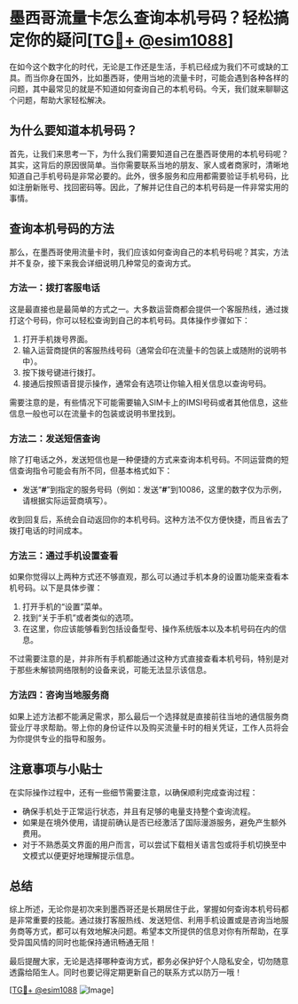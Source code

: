 # 墨西哥流量卡怎么查询本机号码？轻松搞定你的疑问[[TG💪+ @esim1088](https://t.me/s/esim1088)]

在如今这个数字化的时代，无论是工作还是生活，手机已经成为我们不可或缺的工具。而当你身在国外，比如墨西哥，使用当地的流量卡时，可能会遇到各种各样的问题，其中最常见的就是不知道如何查询自己的本机号码。今天，我们就来聊聊这个问题，帮助大家轻松解决。

## 为什么要知道本机号码？

首先，让我们来思考一下，为什么我们需要知道自己在墨西哥使用的本机号码呢？其实，这背后的原因很简单。当你需要联系当地的朋友、家人或者商家时，清晰地知道自己手机号码是非常必要的。此外，很多服务和应用都需要验证手机号码，比如注册新账号、找回密码等。因此，了解并记住自己的本机号码是一件非常实用的事情。

## 查询本机号码的方法

那么，在墨西哥使用流量卡时，我们应该如何查询自己的本机号码呢？其实，方法并不复杂，接下来我会详细说明几种常见的查询方式。

### 方法一：拨打客服电话

这是最直接也是最简单的方式之一。大多数运营商都会提供一个客服热线，通过拨打这个号码，你可以轻松查询到自己的本机号码。具体操作步骤如下：

1. 打开手机拨号界面。
2. 输入运营商提供的客服热线号码（通常会印在流量卡的包装上或随附的说明书中）。
3. 按下拨号键进行拨打。
4. 接通后按照语音提示操作，通常会有选项让你输入相关信息以查询号码。

需要注意的是，有些情况下可能需要输入SIM卡上的IMSI号码或者其他信息，这些信息一般也可以在流量卡的包装或说明书里找到。

### 方法二：发送短信查询

除了打电话之外，发送短信也是一种便捷的方式来查询本机号码。不同运营商的短信查询指令可能会有所不同，但基本格式如下：

- 发送“**#**”到指定的服务号码（例如：发送“**#**”到10086，这里的数字仅为示例，请根据实际运营商填写）。

收到回复后，系统会自动返回你的本机号码。这种方法不仅方便快捷，而且省去了拨打电话的时间成本。

### 方法三：通过手机设置查看

如果你觉得以上两种方式还不够直观，那么可以通过手机本身的设置功能来查看本机号码。以下是具体步骤：

1. 打开手机的“设置”菜单。
2. 找到“关于手机”或者类似的选项。
3. 在这里，你应该能够看到包括设备型号、操作系统版本以及本机号码在内的信息。

不过需要注意的是，并非所有手机都能通过这种方式直接查看本机号码，特别是对于那些未解锁网络限制的设备来说，可能无法显示该信息。

### 方法四：咨询当地服务商

如果上述方法都不能满足需求，那么最后一个选择就是直接前往当地的通信服务商营业厅寻求帮助。带上你的身份证件以及购买流量卡时的相关凭证，工作人员将会为你提供专业的指导和服务。

## 注意事项与小贴士

在实际操作过程中，还有一些细节需要注意，以确保顺利完成查询过程：

- 确保手机处于正常运行状态，并且有足够的电量支持整个查询流程。
- 如果是在境外使用，请提前确认是否已经激活了国际漫游服务，避免产生额外费用。
- 对于不熟悉英文界面的用户而言，可以尝试下载相关语言包或将手机切换至中文模式以便更好地理解提示信息。

## 总结

综上所述，无论你是初次来到墨西哥还是长期居住于此，掌握如何查询本机号码都是非常重要的技能。通过拨打客服热线、发送短信、利用手机设置或是咨询当地服务商等方式，都可以有效地解决问题。希望本文所提供的信息对你有所帮助，在享受异国风情的同时也能保持通讯畅通无阻！

最后提醒大家，无论是选择哪种查询方式，都务必保护好个人隐私安全，切勿随意透露给陌生人。同时也要记得定期更新自己的联系方式以防万一哦！

[[TG💪+ @esim1088](https://t.me/s/esim1088) ![Image](https://i.postimg.cc/4NQfJmqS/Snipaste-2025-05-13-00-14-12.png)]
